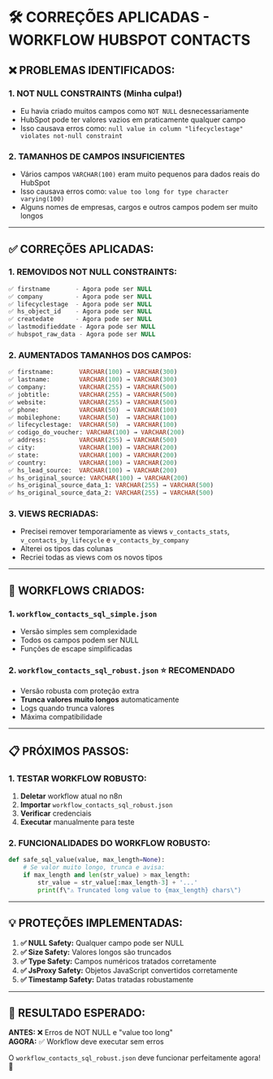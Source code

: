 # 🛠️ CORREÇÕES APLICADAS - WORKFLOW HUBSPOT CONTACTS

## ❌ **PROBLEMAS IDENTIFICADOS:**

### 1. **NOT NULL CONSTRAINTS** (Minha culpa!)
- Eu havia criado muitos campos como `NOT NULL` desnecessariamente
- HubSpot pode ter valores vazios em praticamente qualquer campo
- Isso causava erros como: `null value in column "lifecyclestage" violates not-null constraint`

### 2. **TAMANHOS DE CAMPOS INSUFICIENTES**
- Vários campos `VARCHAR(100)` eram muito pequenos para dados reais do HubSpot
- Isso causava erros como: `value too long for type character varying(100)`
- Alguns nomes de empresas, cargos e outros campos podem ser muito longos

---

## ✅ **CORREÇÕES APLICADAS:**

### **1. REMOVIDOS NOT NULL CONSTRAINTS:**
```sql
✅ firstname       - Agora pode ser NULL
✅ company         - Agora pode ser NULL  
✅ lifecyclestage  - Agora pode ser NULL
✅ hs_object_id    - Agora pode ser NULL
✅ createdate      - Agora pode ser NULL
✅ lastmodifieddate - Agora pode ser NULL
✅ hubspot_raw_data - Agora pode ser NULL
```

### **2. AUMENTADOS TAMANHOS DOS CAMPOS:**
```sql
✅ firstname:       VARCHAR(100) → VARCHAR(300)
✅ lastname:        VARCHAR(100) → VARCHAR(300)
✅ company:         VARCHAR(255) → VARCHAR(500)
✅ jobtitle:        VARCHAR(255) → VARCHAR(500)
✅ website:         VARCHAR(255) → VARCHAR(500)
✅ phone:           VARCHAR(50)  → VARCHAR(100)
✅ mobilephone:     VARCHAR(50)  → VARCHAR(100)
✅ lifecyclestage:  VARCHAR(50)  → VARCHAR(100)
✅ codigo_do_voucher: VARCHAR(100) → VARCHAR(200)
✅ address:         VARCHAR(255) → VARCHAR(500)
✅ city:            VARCHAR(100) → VARCHAR(200)
✅ state:           VARCHAR(100) → VARCHAR(200)
✅ country:         VARCHAR(100) → VARCHAR(200)
✅ hs_lead_source:  VARCHAR(100) → VARCHAR(200)
✅ hs_original_source: VARCHAR(100) → VARCHAR(200)
✅ hs_original_source_data_1: VARCHAR(255) → VARCHAR(500)
✅ hs_original_source_data_2: VARCHAR(255) → VARCHAR(500)
```

### **3. VIEWS RECRIADAS:**
- Precisei remover temporariamente as views `v_contacts_stats`, `v_contacts_by_lifecycle` e `v_contacts_by_company`
- Alterei os tipos das colunas
- Recriei todas as views com os novos tipos

---

## 🚀 **WORKFLOWS CRIADOS:**

### **1. `workflow_contacts_sql_simple.json`**
- Versão simples sem complexidade
- Todos os campos podem ser NULL
- Funções de escape simplificadas

### **2. `workflow_contacts_sql_robust.json`** ⭐ **RECOMENDADO**
- Versão robusta com proteção extra
- **Trunca valores muito longos** automaticamente
- Logs quando trunca valores
- Máxima compatibilidade

---

## 📋 **PRÓXIMOS PASSOS:**

### **1. TESTAR WORKFLOW ROBUSTO:**
1. **Deletar** workflow atual no n8n
2. **Importar** `workflow_contacts_sql_robust.json`
3. **Verificar** credenciais
4. **Executar** manualmente para teste

### **2. FUNCIONALIDADES DO WORKFLOW ROBUSTO:**
```python
def safe_sql_value(value, max_length=None):
    # Se valor muito longo, trunca e avisa:
    if max_length and len(str_value) > max_length:
        str_value = str_value[:max_length-3] + '...'
        print(f\"⚠️ Truncated long value to {max_length} chars\")
```

---

## 💡 **PROTEÇÕES IMPLEMENTADAS:**

1. **✅ NULL Safety:** Qualquer campo pode ser NULL
2. **✅ Size Safety:** Valores longos são truncados  
3. **✅ Type Safety:** Campos numéricos tratados corretamente
4. **✅ JsProxy Safety:** Objetos JavaScript convertidos corretamente
5. **✅ Timestamp Safety:** Datas tratadas robustamente

---

## 🎯 **RESULTADO ESPERADO:**

**ANTES:** ❌ Erros de NOT NULL e "value too long"  
**AGORA:** ✅ Workflow deve executar sem erros

O `workflow_contacts_sql_robust.json` deve funcionar perfeitamente agora! 🚀
